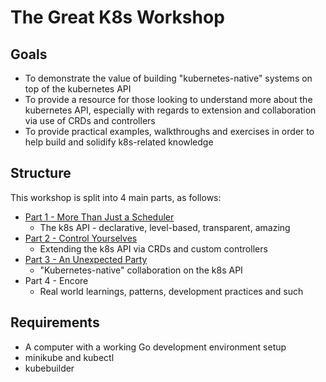 # The Great K8s Workshop

## Goals

* To demonstrate the value of building "kubernetes-native" systems on top of the kubernetes API
* To provide a resource for those looking to understand more about the kubernetes API, especially with regards to extension and collaboration via use of CRDs and controllers
* To provide practical examples, walkthroughs and exercises in order to help build and solidify k8s-related knowledge

## Structure

This workshop is split into 4 main parts, as follows:

* [Part 1 - More Than Just a Scheduler](/part1)
  * The k8s API - declarative, level-based, transparent, amazing
* [Part 2 - Control Yourselves](/part2)
  * Extending the k8s API via CRDs and custom controllers
* [Part 3 - An Unexpected Party](/part3)
  * "Kubernetes-native" collaboration on the k8s API
* Part 4 - Encore
  * Real world learnings, patterns, development practices and such

## Requirements

* A computer with a working Go development environment setup
* minikube and kubectl
* kubebuilder

